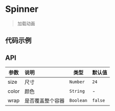 # Spinner

> 加载动画

## 代码示例

<test></test>

<script>
  import test from '@/pages/demo/Spinner.vue';

  export default {
    components: {
      test
    }
  }
</script>

## API

| 参数 | 说明 | 类型 | 默认值 |
| ----|:-----| ---- | ---- |
| size | 尺寸 | `Number` | `24` |
| color | 颜色 | `String` | - |
| wrap | 是否覆盖整个容器 | `Boolean` | `false` |
